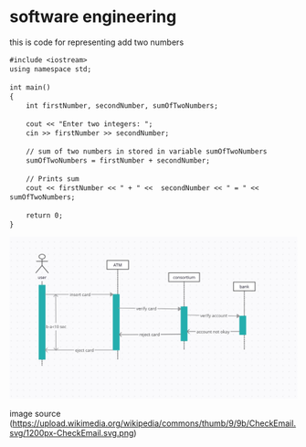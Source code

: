 # software engineering
this is code for representing add two numbers

    #include <iostream>
    using namespace std;

    int main()
    {
        int firstNumber, secondNumber, sumOfTwoNumbers;

        cout << "Enter two integers: ";
        cin >> firstNumber >> secondNumber;

        // sum of two numbers in stored in variable sumOfTwoNumbers
        sumOfTwoNumbers = firstNumber + secondNumber;

        // Prints sum 
        cout << firstNumber << " + " <<  secondNumber << " = " << sumOfTwoNumbers;     

        return 0;
    }

![](https://github.com/Vsaini1999/software-engineering/blob/main/vaibhav_sequencediagram.jpg)

image source (https://upload.wikimedia.org/wikipedia/commons/thumb/9/9b/CheckEmail.svg/1200px-CheckEmail.svg.png)
